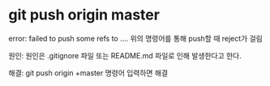 # git push origin master
error: failed to push some refs to .... 
위의 명령어를 통해 push할 때 reject가 걸림

원인: 원인은 .gitignore 파일 또는 README.md 파일로 인해 발생한다고 한다.

해결: git push origin +master 명령어 입력하면 해결
